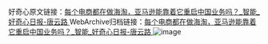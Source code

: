 好奇心原文链接：[每个电商都在做海淘，亚马逊能靠着它重启中国业务吗？_智能_好奇心日报-唐云路 ](https://www.qdaily.com/articles/10924.html)
WebArchive归档链接：[每个电商都在做海淘，亚马逊能靠着它重启中国业务吗？_智能_好奇心日报-唐云路 ](http://web.archive.org/web/20170429043420/http://www.qdaily.com:80/articles/10924.html)
![image](http://ww3.sinaimg.cn/large/007d5XDply1g3wcgufrlkj30u0amrhdu)